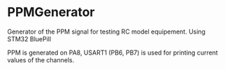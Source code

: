 # PPMGenerator
Generator of the PPM signal for testing RC model equipement. Using STM32 BluePill

PPM is generated on PA8, USART1 (PB6, PB7) is used for printing current values of the channels.

